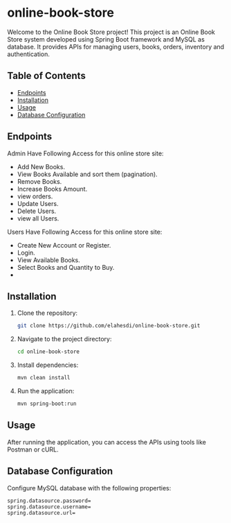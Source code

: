 # online-book-store


Welcome to the Online Book Store project! This project is an Online Book Store system developed using Spring Boot framework and MySQL as database. It provides APIs for managing users, books, orders, inventory and authentication.

## Table of Contents

- [Endpoints](#endpoints)
- [Installation](#installation)
- [Usage](#usage)
- [Database Configuration](#database-configuration)
## Endpoints

Admin Have Following Access for this online store site:

- Add New Books.
- View Books Available and sort them (pagination).
- Remove Books.
- Increase Books Amount.
- view orders.
- Update Users.
- Delete Users.
- view all Users.

Users Have Following Access for this online store site:
- Create New Account or Register.
- Login.
- View Available Books.
- Select Books and Quantity to Buy.
- 
## Installation

1. Clone the repository:

    ```bash
    git clone https://github.com/elahesdi/online-book-store.git
    ```

2. Navigate to the project directory:

    ```bash
    cd online-book-store
    ```

3. Install dependencies:

    ```bash
    mvn clean install
    ```

4. Run the application:

    ```bash
    mvn spring-boot:run
    ```

## Usage

After running the application, you can access the APIs using tools like Postman or cURL.


## Database Configuration

Configure MySQL database with the following properties:

```properties
spring.datasource.password=
spring.datasource.username=
spring.datasource.url=
